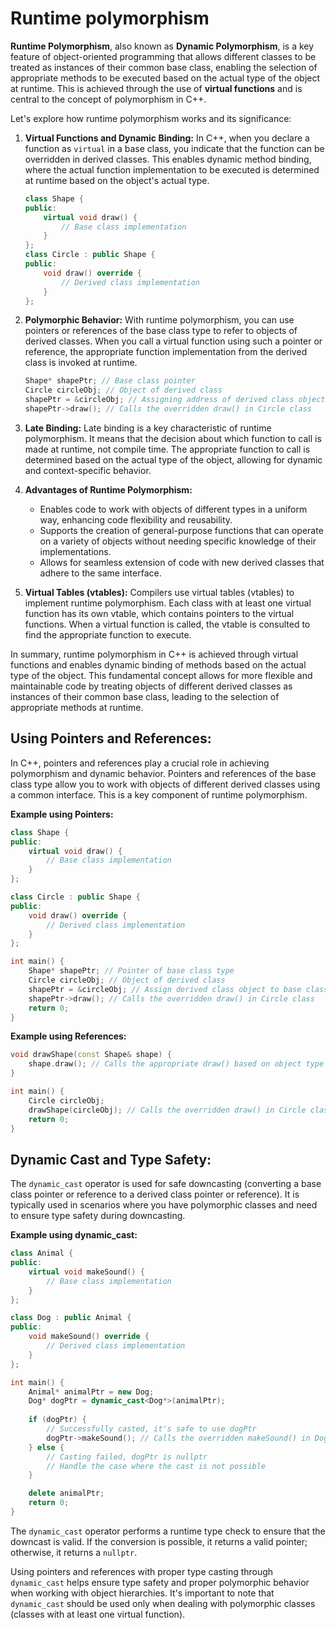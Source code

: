 # Runtime polymorphism

**Runtime Polymorphism**, also known as **Dynamic Polymorphism**, is a key feature of object-oriented programming that allows different classes to be treated as instances of their common base class, enabling the selection of appropriate methods to be executed based on the actual type of the object at runtime. This is achieved through the use of **virtual functions** and is central to the concept of polymorphism in C++.

Let's explore how runtime polymorphism works and its significance:

1. **Virtual Functions and Dynamic Binding:**
   In C++, when you declare a function as `virtual` in a base class, you indicate that the function can be overridden in derived classes. This enables dynamic method binding, where the actual function implementation to be executed is determined at runtime based on the object's actual type.

   ```cpp
   class Shape {
   public:
       virtual void draw() {
           // Base class implementation
       }
   };
   class Circle : public Shape {
   public:
       void draw() override {
           // Derived class implementation
       }
   };
   ```

2. **Polymorphic Behavior:**
   With runtime polymorphism, you can use pointers or references of the base class type to refer to objects of derived classes. When you call a virtual function using such a pointer or reference, the appropriate function implementation from the derived class is invoked at runtime.

   ```cpp
   Shape* shapePtr; // Base class pointer
   Circle circleObj; // Object of derived class
   shapePtr = &circleObj; // Assigning address of derived class object to base class pointer
   shapePtr->draw(); // Calls the overridden draw() in Circle class
   ```

3. **Late Binding:**
   Late binding is a key characteristic of runtime polymorphism. It means that the decision about which function to call is made at runtime, not compile time. The appropriate function to call is determined based on the actual type of the object, allowing for dynamic and context-specific behavior.

4. **Advantages of Runtime Polymorphism:**
   - Enables code to work with objects of different types in a uniform way, enhancing code flexibility and reusability.
   - Supports the creation of general-purpose functions that can operate on a variety of objects without needing specific knowledge of their implementations.
   - Allows for seamless extension of code with new derived classes that adhere to the same interface.

5. **Virtual Tables (vtables):**
   Compilers use virtual tables (vtables) to implement runtime polymorphism. Each class with at least one virtual function has its own vtable, which contains pointers to the virtual functions. When a virtual function is called, the vtable is consulted to find the appropriate function to execute.

In summary, runtime polymorphism in C++ is achieved through virtual functions and enables dynamic binding of methods based on the actual type of the object. This fundamental concept allows for more flexible and maintainable code by treating objects of different derived classes as instances of their common base class, leading to the selection of appropriate methods at runtime.


## Using Pointers and References:

In C++, pointers and references play a crucial role in achieving polymorphism and dynamic behavior. Pointers and references of the base class type allow you to work with objects of different derived classes using a common interface. This is a key component of runtime polymorphism.

**Example using Pointers:**

```cpp
class Shape {
public:
    virtual void draw() {
        // Base class implementation
    }
};

class Circle : public Shape {
public:
    void draw() override {
        // Derived class implementation
    }
};

int main() {
    Shape* shapePtr; // Pointer of base class type
    Circle circleObj; // Object of derived class
    shapePtr = &circleObj; // Assign derived class object to base class pointer
    shapePtr->draw(); // Calls the overridden draw() in Circle class
    return 0;
}
```

**Example using References:**

```cpp
void drawShape(const Shape& shape) {
    shape.draw(); // Calls the appropriate draw() based on object type
}

int main() {
    Circle circleObj;
    drawShape(circleObj); // Calls the overridden draw() in Circle class
    return 0;
}
```

## Dynamic Cast and Type Safety:

The `dynamic_cast` operator is used for safe downcasting (converting a base class pointer or reference to a derived class pointer or reference). It is typically used in scenarios where you have polymorphic classes and need to ensure type safety during downcasting.

**Example using dynamic_cast:**

```cpp
class Animal {
public:
    virtual void makeSound() {
        // Base class implementation
    }
};

class Dog : public Animal {
public:
    void makeSound() override {
        // Derived class implementation
    }
};

int main() {
    Animal* animalPtr = new Dog;
    Dog* dogPtr = dynamic_cast<Dog*>(animalPtr);
    
    if (dogPtr) {
        // Successfully casted, it's safe to use dogPtr
        dogPtr->makeSound(); // Calls the overridden makeSound() in Dog class
    } else {
        // Casting failed, dogPtr is nullptr
        // Handle the case where the cast is not possible
    }

    delete animalPtr;
    return 0;
}
```

The `dynamic_cast` operator performs a runtime type check to ensure that the downcast is valid. If the conversion is possible, it returns a valid pointer; otherwise, it returns a `nullptr`.

Using pointers and references with proper type casting through `dynamic_cast` helps ensure type safety and proper polymorphic behavior when working with object hierarchies. It's important to note that `dynamic_cast` should be used only when dealing with polymorphic classes (classes with at least one virtual function).